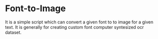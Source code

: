 # Font-to-Image
It is a simple script which can convert a given font to to image for a given text. It is generally for creating custom font computer syntesized ocr dataset.
